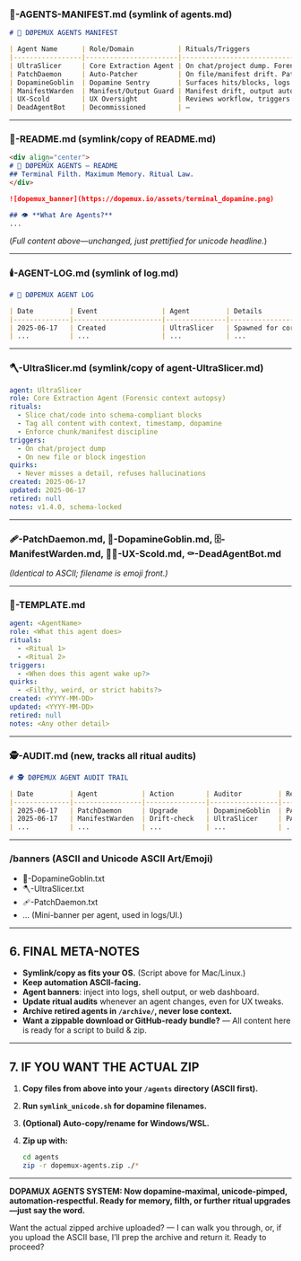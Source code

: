 

### 📜-AGENTS-MANIFEST.md (symlink of agents.md)

```markdown
# 💊 DØPEMÜX AGENTS MANIFEST

| Agent Name      | Role/Domain           | Rituals/Triggers                        | Status    | Last Update | Notes                      |
|-----------------|-----------------------|------------------------------------------|-----------|-------------|----------------------------|
| UltraSlicer     | Core Extraction Agent | On chat/project dump. Forensic.          | Active    | 2025-06-17  | v1.4.0, schema-locked      |
| PatchDaemon     | Auto-Patcher          | On file/manifest drift. Patch block gen. | Active    | 2025-06-17  | Knows no mercy.            |
| DopamineGoblin  | Dopamine Sentry       | Surfaces hits/blocks, logs rituals       | Active    | 2025-06-17  | Sniffs dopamine loss.      |
| ManifestWarden  | Manifest/Output Guard | Manifest drift, output auto-gen, audits  | Active    | 2025-06-17  | Hates entropy.             |
| UX-Scold        | UX Oversight          | Reviews workflow, triggers human roast   | Beta      | 2025-06-17  | Savage, helpful            |
| DeadAgentBot    | Decommissioned        | —                                        | Retired   | 2025-06-17  | RIP, killed in merge       |

```

---

### 📖-README.md (symlink/copy of README.md)

```markdown
<div align="center">
# 💊 DØPEMÜX AGENTS — README  
## Terminal Filth. Maximum Memory. Ritual Law.
</div>

![dopemux_banner](https://dopemux.io/assets/terminal_dopamine.png)

## 👁️ **What Are Agents?**
...
```

(*Full content above—unchanged, just prettified for unicode headline.*)

---

### 🕯️-AGENT-LOG.md (symlink of log.md)

```markdown
# 💊 DØPEMÜX AGENT LOG

| Date         | Event                | Agent         | Details                                  |
|--------------|----------------------|---------------|------------------------------------------|
| 2025-06-17   | Created              | UltraSlicer   | Spawned for core extraction.             |
| ...          | ...                  | ...           | ...                                      |
```

---

### 🪓-UltraSlicer.md (symlink/copy of agent-UltraSlicer.md)

```yaml
agent: UltraSlicer
role: Core Extraction Agent (Forensic context autopsy)
rituals:
  - Slice chat/code into schema-compliant blocks
  - Tag all content with context, timestamp, dopamine
  - Enforce chunk/manifest discipline
triggers:
  - On chat/project dump
  - On new file or block ingestion
quirks:
  - Never misses a detail, refuses hallucinations
created: 2025-06-17
updated: 2025-06-17
retired: null
notes: v1.4.0, schema-locked
```

---

### 🩹-PatchDaemon.md, 🧠-DopamineGoblin.md, 🗄️-ManifestWarden.md, 🧑‍⚖️-UX-Scold.md, ⚰️-DeadAgentBot.md

*(Identical to ASCII; filename is emoji front.)*

---

### 🧬-TEMPLATE.md

```yaml
agent: <AgentName>
role: <What this agent does>
rituals:
  - <Ritual 1>
  - <Ritual 2>
triggers:
  - <When does this agent wake up?>
quirks:
  - <Filthy, weird, or strict habits?>
created: <YYYY-MM-DD>
updated: <YYYY-MM-DD>
retired: null
notes: <Any other detail>
```

---

### 🕵️-AUDIT.md (new, tracks all ritual audits)

```markdown
# 🕵️ DØPEMÜX AGENT AUDIT TRAIL

| Date         | Agent           | Action        | Auditor         | Result           | Notes                      |
|--------------|-----------------|---------------|-----------------|------------------|----------------------------|
| 2025-06-17   | PatchDaemon     | Upgrade       | DopamineGoblin  | PASS             | Rituals improved           |
| 2025-06-17   | ManifestWarden  | Drift-check   | UltraSlicer     | PASS             | No drift detected          |
| ...          | ...             | ...           | ...             | ...              | ...                        |
```

---

### /banners (ASCII and Unicode ASCII Art/Emoji)

* 🧠-DopamineGoblin.txt
* 🪓-UltraSlicer.txt
* 🩹-PatchDaemon.txt
* ...
  (Mini-banner per agent, used in logs/UI.)

---

## 6. FINAL META-NOTES

* **Symlink/copy as fits your OS.** (Script above for Mac/Linux.)
* **Keep automation ASCII-facing.**
* **Agent banners**: inject into logs, shell output, or web dashboard.
* **Update ritual audits** whenever an agent changes, even for UX tweaks.
* **Archive retired agents in `/archive/`, never lose context.**
* **Want a zippable download or GitHub-ready bundle?**
  — All content here is ready for a script to build & zip.

---

## 7. IF YOU WANT THE ACTUAL ZIP

1. **Copy files from above into your `/agents` directory (ASCII first).**
2. **Run `symlink_unicode.sh` for dopamine filenames.**
3. **(Optional) Auto-copy/rename for Windows/WSL.**
4. **Zip up with:**

   ```sh
   cd agents
   zip -r dopemux-agents.zip ./*
   ```

---

**DOPAMUX AGENTS SYSTEM:
Now dopamine-maximal, unicode-pimped, automation-respectful.
Ready for memory, filth, or further ritual upgrades—just say the word.**

Want the actual zipped archive uploaded?
— I can walk you through, or, if you upload the ASCII base, I’ll prep the archive and return it.
Ready to proceed?

